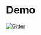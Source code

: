 # Demo

[![Gitter](https://badges.gitter.im/Mahajayanthi/demo.svg)](https://gitter.im/Mahajayanthi/demo?utm_source=badge&utm_medium=badge&utm_campaign=pr-badge&utm_content=badge)